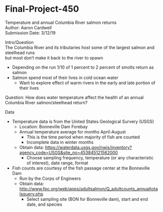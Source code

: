 # Final-Project-450
Temperature and annual Columbia River salmon returns  
Author: Aaron Cardwell  
Submission Date: 3/12/19  

Intro/Question   
The Columbia River and its tributaries host some of the largest salmon and steelhead runs   
but most don’t make it back to the river to spawn  
* Depending on the run 1/10 of 1 percent to 2 percent of smolts return as salmon  
* Salmon spend most of their lives in cold ocean water
    * Want to explore effect of warm rivers in the early and late portion of their lives


Question: How does water temperature affect the health of an annual Columbia River salmon/steelhead return?  

Data  
* Temperature data is from the United States Geological Survery (USGS)   
     * Location: Bonneville Dam Forebay  
     * Annual temperature average for months April-August  
          * This is the time period when majority of fish are counted  
          * Incomplete data in winter months 
     * Obtain data: https://waterdata.usgs.gov/nwis/inventory?agency_code=USGS&site_no=453845121562000
        * Choose sampling frequency, temperature (or any characteristic of interest), date range, format
* Fish counts are courtesy of the fish passage center at the Bonneville Dam  
     * Run by the Corps of Engineers  
     * Obtain data: http://www.fpc.org/web/apps/adultsalmon/Q_adultcounts_annualtotalsquery.php
        * Select sampling site (BON for Bonneville dam), start and end date, and species 

